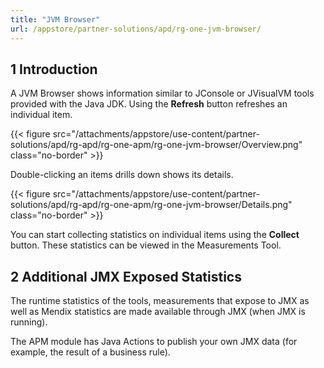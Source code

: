 ```yaml
---
title: "JVM Browser"
url: /appstore/partner-solutions/apd/rg-one-jvm-browser/
---
```


## 1 Introduction

A JVM Browser shows information similar to JConsole or JVisualVM tools provided with the Java JDK. Using the **Refresh** button refreshes an individual item.

{{< figure src="/attachments/appstore/use-content/partner-solutions/apd/rg-apd/rg-one-apm/rg-one-jvm-browser/Overview.png" class="no-border" >}}                

Double-clicking an items drills down shows its details.

{{< figure src="/attachments/appstore/use-content/partner-solutions/apd/rg-apd/rg-one-apm/rg-one-jvm-browser/Details.png" class="no-border" >}}

You can start collecting statistics on individual items using the **Collect** button. These statistics can be viewed in the Measurements Tool.

## 2 Additional JMX Exposed Statistics

The runtime statistics of the tools, measurements that expose to JMX as well as Mendix statistics are made available through JMX (when JMX is running).

The APM module has Java Actions to publish your own JMX data (for example, the result of a business rule).
